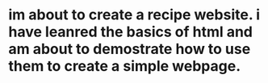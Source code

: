 # im about to create a recipe website. i have leanred the basics of html and am about to demostrate how to use them to create a simple webpage.